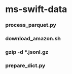 # ms-swift-data

### process_parquet.py

### download_amazon.sh

### gzip -d *.jsonl.gz

### prepare_dict.py
